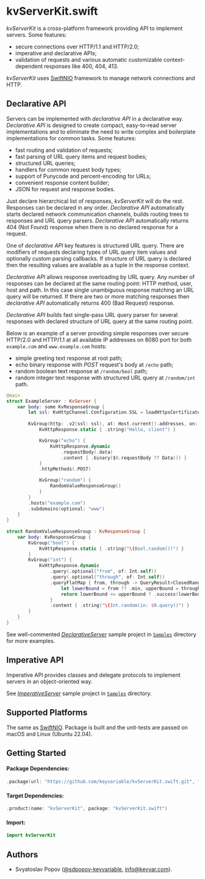 # kvServerKit.swift

*kvServerKit* is a cross-platform framework providing API to implement servers. Some features:

- secure connections over HTTP/1.1 and HTTP/2.0;
- imperative and declarative APIs;
- validation of requests and various automatic customizable context-dependent responses like 400, 404, 413.

*kvServerKit* uses [SwiftNIO](https://github.com/apple/swift-nio) framework to manage network connections and HTTP.


## Declarative API

Servers can be implemented with *declarative API* in a declarative way.
*Declarative API* is designed to create compact, easy-to-read server implementations
and to eliminate the need to write complex and boilerplate implementations for common tasks.
Some features:
- fast routing and validation of requests;
- fast parsing of URL query items and request bodies;
- structured URL queries;
- handlers for common request body types;
- support of Punycode and percent-encoding for URLs;
- convenient response content builder;
- JSON for request and response bodies.

Just declare hierarchical list of responses, *kvServerKit* will do the rest. Responses can be declared in any order.
*Declarative API* automatically starts declared network communication channels, builds routing trees to responses and URL query parsers.
*Declarative API* automatically returns 404 (Not Found) response when there is no declared response for a request.

One of *declarative API* key features is structured URL query.
There are modifiers of requests declaring types of URL query item values and optionally custom parsing callbacks.
If structure of URL query is declared then the resulting values are available as a tuple in the response context.

*Declarative API* allows response overloading by URL query.
Any number of responses can be declared at the same routing point: HTTP method, user, host and path.
In this case single unambiguous response matching an URL query will be returned.
If there are two or more matching responses then *declarative API* automatically returns 400 (Bad Request) response. 

*Declarative API* builds fast single-pass URL query parser for several responses with declared structure of URL query at the same routing point.

Below is an example of a server providing simple responses over secure HTTP/2.0 and HTTP/1.1 at all available IP addresses on 8080 port
for both `example.com` and `www.example.com` hosts:
- simple greeting text response at root path;
- echo binary response with *POST* request's body at `/echo` path;
- random boolean text response at `/random/bool` path;
- random integer text response with structured URL query at `/random/int` path.

```swift
@main
struct ExampleServer : KvServer {
    var body: some KvResponseGroup {
        let ssl: KvHttpChannel.Configuration.SSL = loadHttpsCertificate()
    
        KvGroup(http: .v2(ssl: ssl), at: Host.current().addresses, on: [ 8080 ]) {
            KvHttpResponse.static { .string("Hello, client") }

            KvGroup("echo") {
                KvHttpResponse.dynamic
                    .requestBody(.data)
                    .content { .binary($0.requestBody ?? Data()) }
            }
            .httpMethods(.POST)

            KvGroup("random") {
                RandomValueResponseGroup()
            }
        }
        .hosts("example.com")
        .subdomains(optional: "www")
    }
}
    
struct RandomValueResponseGroup : KvResponseGroup {
    var body: KvResponseGroup {
        KvGroup("bool") {
            KvHttpResponse.static { .string("\(Bool.random())") }
        }
        KvGroup("int") {
            KvHttpResponse.dynamic
                .query(.optional("from", of: Int.self))
                .query(.optional("through", of: Int.self))
                .queryFlatMap { from, through -> QueryResult<ClosedRange<Int>> in
                    let lowerBound = from ?? .min, upperBound = through ?? .max
                    return lowerBound <= upperBound ? .success(lowerBound ... upperBound) : .failure
                }
                .content { .string("\(Int.random(in: $0.query))") }
        }
    }
}
```

See well-commented [*DeclarativeServer*](./Samples/DeclarativeServer) sample project in [`Samples`](./Samples) directory for more examples.


## Imperative API

Imperative API provides classes and delegate protocols to implement servers in an object-oriented way.

See [*ImperativeServer*](./Samples/ImperativeServer) sample project in [`Samples`](./Samples) directory.


## Supported Platforms

The same as [SwiftNIO](https://github.com/apple/swift-nio).
Package is built and the unit-tests are passed on macOS and Linux (Ubuntu 22.04).


## Getting Started

#### Package Dependencies:
```swift
.package(url: "https://github.com/keyvariable/kvServerKit.swift.git", from: "0.3.0")
```
#### Target Dependencies:
```swift
.product(name: "kvServerKit", package: "kvServerKit.swift")
```
#### Import:
```swift
import kvServerKit
```


## Authors

- Svyatoslav Popov ([@sdpopov-keyvariable](https://github.com/sdpopov-keyvariable), [info@keyvar.com](mailto:info@keyvar.com)).
